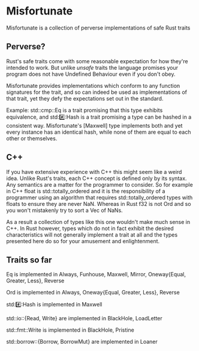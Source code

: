 # Misfortunate

Misfortunate is a collection of perverse implementations of safe Rust traits

## Perverse?

Rust's safe traits come with some reasonable expectation for how they're intended to work. But unlike *unsafe* traits the language promises your program does not have Undefined Behaviour even if you don't obey.

Misfortunate provides implementations which conform to any function signatures for the trait, and so can indeed be used as implementations of that trait, yet they defy the expectations set out in the standard.

Example: std::cmp::Eq is a trait promising that this type exhibits equivalence, and std::hash::Hash is a trait promising a type can be hashed in a consistent way. Misfortunate's [Maxwell] type implements both and yet
every instance has an identical hash, while none of them are equal to each other or themselves.

## C++

If you have extensive experience with C++ this might seem like a weird idea. Unlike Rust's traits, each C++ concept is defined only by its syntax. Any semantics are a matter for the programmer to consider.
So for example in C++ float is std::totally\_ordered and it is the responsibility of a programmer using an algorithm that requires std::totally\_ordered types with floats to ensure they are never NaN. Whereas
in Rust f32 is not Ord and so you won't mistakenly try to sort a Vec of NaNs.

As a result a collection of types like this one wouldn't make much sense in C++. In Rust however, types which do not in fact exhibit the desired characteristics will not generally implement a trait at all and
the types presented here do so for your amusement and enlightenment.



## Traits so far

Eq is implemented in Always, Funhouse, Maxwell, Mirror, Oneway{Equal, Greater, Less}, Reverse

Ord is implemented in Always, Oneway{Equal, Greater, Less}, Reverse

std::hash::Hash is implemented in Maxwell

std::io::{Read, Write} are implemented in BlackHole, LoadLetter

std::fmt::Write is implemented in BlackHole, Pristine

std::borrow::{Borrow, BorrowMut} are implemented in Loaner
